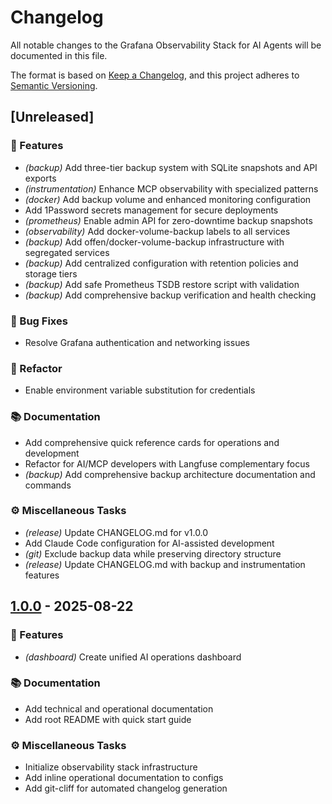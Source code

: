 # Changelog

All notable changes to the Grafana Observability Stack for AI Agents will be documented in this file.

The format is based on [Keep a Changelog](https://keepachangelog.com/en/1.0.0/),
and this project adheres to [Semantic Versioning](https://semver.org/spec/v2.0.0.html).
## [Unreleased]

### 🚀 Features

- *(backup)* Add three-tier backup system with SQLite snapshots and API exports
- *(instrumentation)* Enhance MCP observability with specialized patterns
- *(docker)* Add backup volume and enhanced monitoring configuration
- Add 1Password secrets management for secure deployments
- *(prometheus)* Enable admin API for zero-downtime backup snapshots
- *(observability)* Add docker-volume-backup labels to all services
- *(backup)* Add offen/docker-volume-backup infrastructure with segregated services
- *(backup)* Add centralized configuration with retention policies and storage tiers
- *(backup)* Add safe Prometheus TSDB restore script with validation
- *(backup)* Add comprehensive backup verification and health checking

### 🐛 Bug Fixes

- Resolve Grafana authentication and networking issues

### 🚜 Refactor

- Enable environment variable substitution for credentials

### 📚 Documentation

- Add comprehensive quick reference cards for operations and development
- Refactor for AI/MCP developers with Langfuse complementary focus
- *(backup)* Add comprehensive backup architecture documentation and commands

### ⚙️ Miscellaneous Tasks

- *(release)* Update CHANGELOG.md for v1.0.0
- Add Claude Code configuration for AI-assisted development
- *(git)* Exclude backup data while preserving directory structure
- *(release)* Update CHANGELOG.md with backup and instrumentation features
## [1.0.0](https://github.com/devops-adeel/grafana-orbstack/compare/..v1.0.0) - 2025-08-22

### 🚀 Features

- *(dashboard)* Create unified AI operations dashboard

### 📚 Documentation

- Add technical and operational documentation
- Add root README with quick start guide

### ⚙️ Miscellaneous Tasks

- Initialize observability stack infrastructure
- Add inline operational documentation to configs
- Add git-cliff for automated changelog generation
<!-- generated by git-cliff -->
